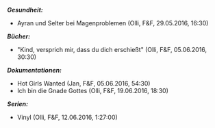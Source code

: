 _**Gesundheit:**_
- Ayran und Selter bei Magenproblemen (Olli, F&F, 29.05.2016, 16:30)

_**Bücher:**_  
- "Kind, versprich mir, dass du dich erschießt" (Olli, F&F, 05.06.2016, 30:30)

_**Dokumentationen:**_  
- Hot Girls Wanted (Jan, F&F, 05.06.2016, 54:30)
- Ich bin die Gnade Gottes (Olli, F&F, 19.06.2016, 18:30)

_**Serien:**_
- Vinyl (Olli, F&F, 12.06.2016, 1:27:00)
